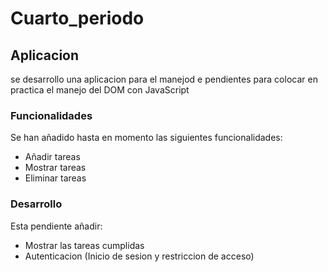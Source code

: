 # Cuarto_periodo

## Aplicacion
se desarrollo una aplicacion para el manejod e pendientes para colocar en practica el manejo del DOM con JavaScript

### Funcionalidades
Se han añadido hasta en momento las siguientes funcionalidades:

* Añadir tareas
* Mostrar tareas
* Eliminar tareas

### Desarrollo
Esta pendiente añadir:

* Mostrar las tareas cumplidas
* Autenticacion (Inicio de sesion y restriccion de acceso)